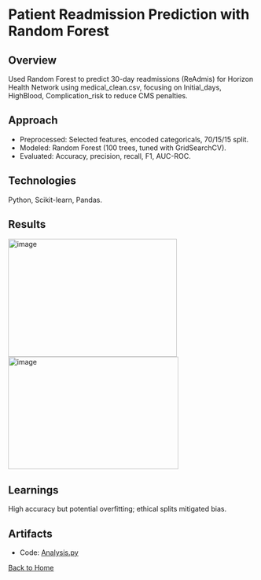# Patient Readmission Prediction with Random Forest

## Overview
Used Random Forest to predict 30-day readmissions (ReAdmis) for Horizon Health Network using medical_clean.csv, focusing on Initial_days, HighBlood, Complication_risk to reduce CMS penalties.

## Approach
- Preprocessed: Selected features, encoded categoricals, 70/15/15 split.
- Modeled: Random Forest (100 trees, tuned with GridSearchCV).
- Evaluated: Accuracy, precision, recall, F1, AUC-ROC.

## Technologies
Python, Scikit-learn, Pandas.

## Results
<img width="343" height="240" alt="image" src="https://github.com/user-attachments/assets/4ae163e7-d610-4de8-99f3-ffb906024426" />

  <img width="346" height="229" alt="image" src="https://github.com/user-attachments/assets/2421aef1-961d-412e-a192-99e4de536b7b" />


## Learnings
High accuracy but potential overfitting; ethical splits mitigated bias.

## Artifacts
- Code: [Analysis.py](../Patient_Readmission_Prediction_with_Random_Forest/analysis.py)

[Back to Home](/)
